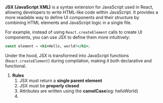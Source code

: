 **JSX (JavaScript XML)** is a syntax extension for JavaScript used in React, allowing developers to write HTML-like code within JavaScript. It provides a more readable way to define UI components and their structure by combining HTML elements and JavaScript logic in a single file.

For example, instead of using `React.createElement` calls to create UI components, you can use JSX to define them more intuitively:

```jsx
const element = <h1>Hello, world!</h1>;
```

Under the hood, JSX is transformed into JavaScript functions (`React.createElement`) during compilation, making it both declarative and functional.


1. **Rules**
	1. JSX must return a **single parent element**
	2. JSX must be  **properly closed**
	3. Attributes are written using the **camelCase**(eg: helloWorld)
	4. 